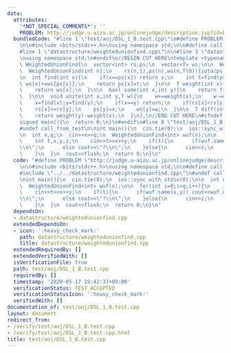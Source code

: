 ```yaml
---
data:
  attributes:
    '*NOT_SPECIAL_COMMENTS*': ''
    PROBLEM: http://judge.u-aizu.ac.jp/onlinejudge/description.jsp?id=DSL_1_B
  bundledCode: "#line 1 \"test/aoj/DSL_1_B.test.cpp\"\n#define PROBLEM \"http://judge.u-aizu.ac.jp/onlinejudge/description.jsp?id=DSL_1_B\"\
    \n\n#include <bits/stdc++.h>\nusing namespace std;\n\n#define call_from_test\n\
    #line 1 \"datastructure/weightedunionfind.cpp\"\n\n#line 3 \"datastructure/weightedunionfind.cpp\"\
    \nusing namespace std;\n#endif\n//BEGIN CUT HERE\ntemplate <typename T>\nstruct\
    \ WeightedUnionFind{\n  vector<int> rs,ps;\n  vector<T> ws;\n\n  WeightedUnionFind(){}\n\
    \  WeightedUnionFind(int n):\n    rs(n,1),ps(n),ws(n,T(0)){iota(ps.begin(),ps.end(),0);}\n\
    \n  int find(int x){\n    if(x==ps[x]) return x;\n    int t=find(ps[x]);\n   \
    \ ws[x]+=ws[ps[x]];\n    return ps[x]=t;\n  }\n\n  T weight(int x){\n    find(x);\n\
    \    return ws[x];\n  }\n\n  bool same(int x,int y){\n    return find(x)==find(y);\n\
    \  }\n\n  void unite(int x,int y,T w){\n    w+=weight(x);\n    w-=weight(y);\n\
    \    x=find(x);y=find(y);\n    if(x==y) return;\n    if(rs[x]<rs[y]) swap(x,y),w=-w;\n\
    \    rs[x]+=rs[y];\n    ps[y]=x;\n    ws[y]=w;\n  }\n\n  T diff(int x,int y){\n\
    \    return weight(y)-weight(x);\n  }\n};\n//END CUT HERE\n#ifndef call_from_test\n\
    signed main(){\n  return 0;\n}\n#endif\n#line 8 \"test/aoj/DSL_1_B.test.cpp\"\n\
    #undef call_from_test\n\nint main(){\n  cin.tie(0);\n  ios::sync_with_stdio(0);\n\
    \n  int n,q;\n  cin>>n>>q;\n  WeightedUnionFind<int> wuf(n);\n\n  for(int i=0;i<q;i++){\n\
    \    int t,x,y,z;\n    cin>>t>>x>>y;\n    if(t){\n      if(wuf.same(x,y)) cout<<wuf.diff(x,y)<<\"\
    \\n\";\n      else cout<<\"?\\n\";\n    }else{\n      cin>>z;\n      wuf.unite(x,y,z);\n\
    \    }\n  }\n  cout<<flush;\n  return 0;\n}\n"
  code: "#define PROBLEM \"http://judge.u-aizu.ac.jp/onlinejudge/description.jsp?id=DSL_1_B\"\
    \n\n#include <bits/stdc++.h>\nusing namespace std;\n\n#define call_from_test\n\
    #include \"../../datastructure/weightedunionfind.cpp\"\n#undef call_from_test\n\
    \nint main(){\n  cin.tie(0);\n  ios::sync_with_stdio(0);\n\n  int n,q;\n  cin>>n>>q;\n\
    \  WeightedUnionFind<int> wuf(n);\n\n  for(int i=0;i<q;i++){\n    int t,x,y,z;\n\
    \    cin>>t>>x>>y;\n    if(t){\n      if(wuf.same(x,y)) cout<<wuf.diff(x,y)<<\"\
    \\n\";\n      else cout<<\"?\\n\";\n    }else{\n      cin>>z;\n      wuf.unite(x,y,z);\n\
    \    }\n  }\n  cout<<flush;\n  return 0;\n}\n"
  dependsOn:
  - datastructure/weightedunionfind.cpp
  extendedDependsOn:
  - icon: ':heavy_check_mark:'
    path: datastructure/weightedunionfind.cpp
    title: datastructure/weightedunionfind.cpp
  extendedRequiredBy: []
  extendedVerifiedWith: []
  isVerificationFile: true
  path: test/aoj/DSL_1_B.test.cpp
  requiredBy: []
  timestamp: '2020-05-17 19:42:37+09:00'
  verificationStatus: TEST_ACCEPTED
  verificationStatusIcon: ':heavy_check_mark:'
  verifiedWith: []
documentation_of: test/aoj/DSL_1_B.test.cpp
layout: document
redirect_from:
- /verify/test/aoj/DSL_1_B.test.cpp
- /verify/test/aoj/DSL_1_B.test.cpp.html
title: test/aoj/DSL_1_B.test.cpp
---
```

